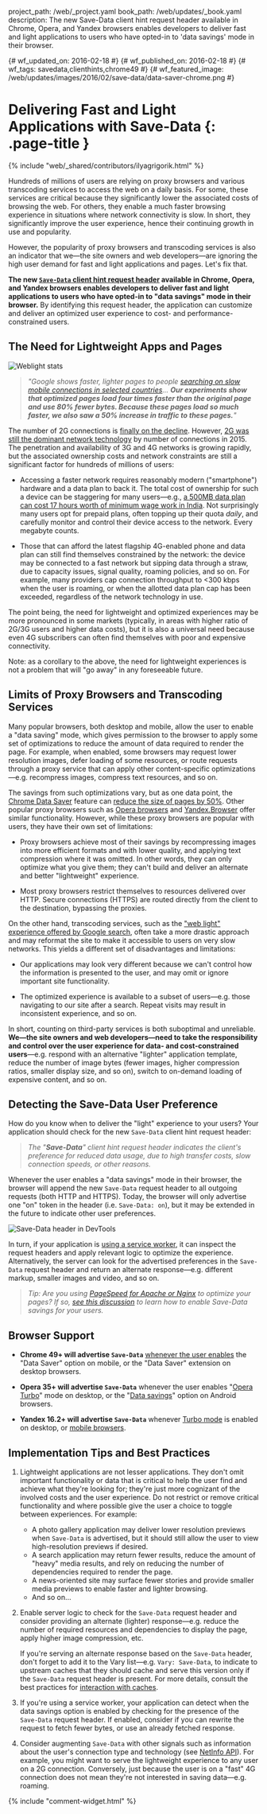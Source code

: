 project_path: /web/_project.yaml
book_path: /web/updates/_book.yaml
description: The new Save-Data client hint request header available in Chrome, Opera, and Yandex browsers enables developers to deliver fast and light applications to users who have opted-in to 'data savings' mode in their browser.

{# wf_updated_on: 2016-02-18 #}
{# wf_published_on: 2016-02-18 #}
{# wf_tags: savedata,clienthints,chrome49 #}
{# wf_featured_image: /web/updates/images/2016/02/save-data/data-saver-chrome.png #}

# Delivering Fast and Light Applications with Save-Data {: .page-title }

{% include "web/_shared/contributors/ilyagrigorik.html" %}

Hundreds of millions of users are relying on proxy browsers and various
transcoding services to access the web on a daily basis. For some, these
services are critical because they significantly lower the associated costs of
browsing the web. For others, they enable a much faster browsing experience in
situations where network connectivity is slow. In short, they significantly
improve the user experience, hence their continuing growth in use and
popularity.

However, the popularity of proxy browsers and transcoding services is also
an indicator that we&mdash;the site owners and web developers&mdash;are ignoring the high
user demand for fast and light applications and pages. Let's fix that.

**The new [`Save-Data` client hint request header](https://httpwg.github.io/http-extensions/client-hints.html#the-save-data-hint) available in Chrome, Opera, and Yandex browsers enables developers to deliver fast and light applications to users who have opted-in to "data savings" mode in their browser.** By identifying this request header, the application can customize and deliver an optimized user experience to cost- and performance-constrained users.

## The Need for Lightweight Apps and Pages

![Weblight stats](/web/updates/images/2016/02/save-data/google-weblight.png)

> _"Google shows faster, lighter pages to people [searching on slow mobile connections in selected countries](https://support.google.com/webmasters/answer/6211428?hl=en)... **Our experiments show that optimized pages load four times faster than the original page and use 80% fewer bytes. Because these pages load so much faster, we also saw a 50% increase in traffic to these pages.**"_

The number of 2G connections is [finally on the decline](http://www.gsmamobileeconomy.com/GSMA_Global_Mobile_Economy_Report_2015.pdf). However, [2G was still the dominant network technology](http://www.gsmamobileeconomy.com/GSMA_Global_Mobile_Economy_Report_2015.pdf) by number of connections in 2015. The penetration and availability of 3G and 4G networks is growing rapidly, but the associated ownership costs and network constraints are still a significant factor for hundreds of millions of users:

* Accessing a faster network requires reasonably modern ("smartphone") hardware and a data plan to back it. The total cost of ownership for such a device can be staggering for many users&mdash;e.g., [a 500MB data plan can cost 17 hours worth of minimum wage work in India](http://blog.jana.com/2015/05/21/the-data-trap-affordable-smartphones-expensive-data/). Not surprisingly many users opt for prepaid plans, often topping up their quota _daily_, and carefully monitor and control their device access to the network. Every megabyte counts.

* Those that can afford the latest flagship 4G-enabled phone and data plan can still find themselves constrained by the network: the device may be connected to a fast network but sipping data through a straw, due to capacity issues, signal quality, roaming policies, and so on. For example, many providers cap connection throughput to &lt;300 kbps when the user is roaming, or when the allotted data plan cap has been exceeded,  regardless of the network technology in use.

The point being, the need for lightweight and optimized experiences may be more
pronounced in some markets (typically, in areas with higher ratio of 2G/3G users and higher data costs), but it is also a universal need because even 4G
subscribers can often find themselves with poor and expensive connectivity.

Note: as a corollary to the above, the need for lightweight experiences is not a problem that will "go away" in any foreseeable future.

## Limits of Proxy Browsers and Transcoding Services

Many popular browsers, both desktop and mobile, allow the user to enable a "data saving" mode, which gives permission to the browser to apply some set of
optimizations to reduce the amount of data required to render the page. For
example, when enabled, some browsers may request lower resolution images, defer loading of some resources, or route requests through a proxy service that can apply other content-specific optimizations&mdash;e.g. recompress images, compress text resources, and so on.

The savings from such optimizations vary, but as one data point, the [Chrome Data Saver](https://developer.chrome.com/multidevice/data-compression) feature
can [reduce the size of pages by 50%](https://developer.chrome.com/multidevice/data-compression). Other popular proxy browsers such as [Opera browsers](http://www.opera.com/turbo) and [Yandex.Browser](https://play.google.com/store/apps/details?id=com.yandex.browser&hl=en) offer similar functionality. However, while these proxy browsers are popular with users, they have their own set of limitations:

* Proxy browsers achieve most of their savings by recompressing images into more efficient formats and with lower quality, and applying text compression where it was omitted. In other words, they can only optimize what you give them; they can't build and deliver an alternate and better "lightweight" experience.

* Most proxy browsers restrict themselves to resources delivered over HTTP. Secure connections (HTTPS) are routed directly from the client to the destination, bypassing the proxies.

On the other hand, transcoding services, such as the ["web light" experience offered by Google search](https://support.google.com/webmasters/answer/6211428?hl=en), often take a more drastic approach and may reformat the site to make it accessible to users on very slow networks. This yields a different set of disadvantages and limitations:

* Our applications may look very different because we can't control how the
  information is presented to the user, and may omit or ignore important site
  functionality.

* The optimized experience is available to a subset of users&mdash;e.g. those
  navigating to our site after a search. Repeat visits may result in
  inconsistent experience, and so on.

In short, counting on third-party services is both suboptimal and unreliable. **We&mdash;the site owners and web developers&mdash;need to take the responsibility and control over the user experience for data- and cost-constrained users**&mdash;e.g. respond with an alternative "lighter" application template, reduce the number of image bytes (fewer images, higher compression ratios, smaller display size, and so on), switch to on-demand loading of expensive content, and so on.

## Detecting the **Save-Data** User Preference

How do you know when to deliver the "light" experience to your users? Your application should check for the new `Save-Data` client hint request header:

> _The "**Save-Data**" client hint request header indicates the client's preference for reduced data usage, due to high transfer costs, slow connection speeds, or other reasons._

Whenever the user enables a "data savings" mode in their browser, the browser
will append the new `Save-Data` request header to all outgoing requests (both
HTTP and HTTPS). Today, the browser will only advertise one "on" token in the
header (i.e. `Save-Data: on`), but it may be extended in the future to indicate
other user preferences.

![Save-Data header in DevTools](/web/updates/images/2016/02/save-data/data-saver-chrome.png)

In turn, if your application is [using a service worker](https://developers.google.com/web/fundamentals/getting-started/push-notifications/step-03?hl=en), it can inspect the request headers and apply relevant logic to optimize the experience. Alternatively, the server can look for the advertised preferences in the `Save-Data` request header and return an alternate response&mdash;e.g. different markup, smaller images and video, and so on.

> _Tip: Are you using [PageSpeed for Apache or Nginx](https://developers.google.com/speed/pagespeed/module/) to optimize your pages? If so, [see  this discussion](https://github.com/pagespeed/mod_pagespeed/issues/1258) to learn how to enable Save-Data savings for your users._

## Browser Support

* **Chrome 49+ will advertise `Save-Data`** [whenever the user enables](https://support.google.com/chrome/answer/2392284?hl=en) the "Data Saver" option on mobile, or the "Data Saver" extension on desktop browsers.

* **Opera 35+ will advertise `Save-Data`** whenever the user enables "[Opera Turbo](http://www.opera.com/computer/features/fast-browser)" mode on desktop, or the "[Data savings](http://www.opera.com/help/mobile/android#turbo)" option on Android browsers.

* **Yandex 16.2+ will advertise `Save-Data`** whenever [Turbo mode](https://yandex.com/support/newbrowser/search-and-browse/turbo.xml) is enabled on desktop, or [mobile browsers](https://yandex.com/support/browser-mobile-android-phone/navigation_turbo-mode.xml#navigation_turbo-mode).

## Implementation Tips and Best Practices

1. Lightweight applications are not lesser applications. They don't omit
   important functionality or data that is critical to help the user find and
   achieve what they're looking for; they're just more cognizant of the involved
   costs and the user experience. Do not restrict or remove critical
   functionality and where possible give the user a choice to toggle between
   experiences. For example:
    * A photo gallery application may deliver lower resolution previews when
      `Save-Data` is advertised, but it should still allow the user to view
      high-resolution previews if desired.
    * A search application may return fewer results, reduce the amount of "heavy"
      media results, and rely on reducing the number of dependencies required to
      render the page.
    * A news-oriented site may surface fewer stories and provide smaller media
      previews to enable faster and lighter browsing.
    * And so on...

1. Enable server logic to check for the `Save-Data` request header and consider
   providing an alternate (lighter) response&mdash;e.g. reduce the number of required
   resources and dependencies to display the page, apply higher image
   compression, etc.

   If you're serving an alternate response based on the `Save-Data` header, don't
   forget to add it to the Vary list&mdash;e.g. `Vary: Save-Data`, to indicate
   to upstream caches that they should cache and serve this version only if
   the `Save-Data` request header is present. For more details, consult the
   best practices for [interaction with
   caches](https://httpwg.github.io/http-extensions/client-hints.html#interaction-with-caches).

1. If you're using a service worker, your application can detect when the data savings
   option is enabled by checking for the presence of the `Save-Data` request header. If enabled,
   consider if you can   rewrite the request to fetch fewer bytes, or use an already fetched response.

1. Consider augmenting `Save-Data` with other signals such as information about
   the user's connection type and technology (see [NetInfo
   API](http://w3c.github.io/netinfo/#examples-of-usage)). For example, you
   might want to serve the lightweight experience to any user on a 2G
   connection. Conversely, just because the user is on a "fast" 4G connection
   does not mean they're not interested in saving data&mdash;e.g. roaming.


{% include "comment-widget.html" %}

